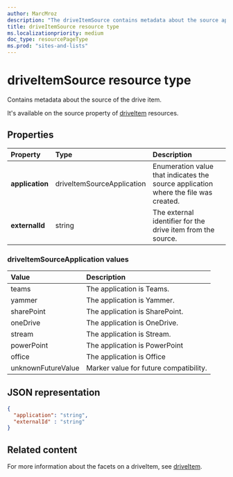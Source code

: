 ```yaml
---
author: MarcMroz
description: "The driveItemSource contains metadata about the source application that the drive item was created in."
title: driveItemSource resource type
ms.localizationpriority: medium
doc_type: resourcePageType
ms.prod: "sites-and-lists"
---
```

# driveItemSource resource type

Contains metadata about the source of the drive item.

It's available on the source property of [driveItem][item-resource] resources.

## Properties

| Property                 | Type                       | Description                                                                                      |
| :----------------------- | :------------------------  | :----------------------------------------------------------------------------------------------- |
| **application**          | driveItemSourceApplication | Enumeration value that indicates the source application where the file was created.              |
| **externalId**           | string                     | The external identifier for the drive item from the source.                                      |

### driveItemSourceApplication values

| Value               | Description                                       |
|:--------------------|:--------------------------------------------------|
| teams               | The application is Teams.                         |
| yammer              | The application is Yammer.                        |
| sharePoint          | The application is SharePoint.                    |
| oneDrive            | The application is OneDrive.                      |
| stream              | The application is Stream.                        |
| powerPoint          | The application is PowerPoint                     |
| office              | The application is Office                         |
| unknownFutureValue  | Marker value for future compatibility.            |

## JSON representation

<!-- {
  "blockType": "resource",
  "optionalProperties": [
    "application",
    "externalId",
  ],
  "@odata.type": "microsoft.graph.driveItemSource"
}-->

```json
{
  "application": "string",
  "externalId" : "string"
}
```

## Related content

For more information about the facets on a driveItem, see [driveItem](driveitem.md).

[item-resource]: ../resources/driveitem.md

<!-- {
  "type": "#page.annotation",
  "description": "The driveItemSource facet provides information about drive item source.",
  "keywords": "driveItemSoruce,client,media info,onedrive",
  "section": "documentation",
  "tocPath": "Facets/driveItemSource"
} -->
